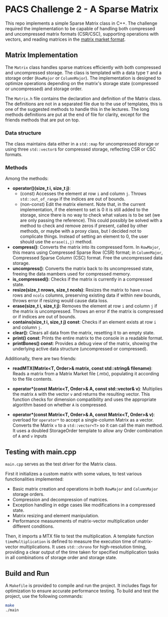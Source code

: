 # PACS Challenge 2 - A Sparse Matrix

This repo implements a simple Sparse Matrix class in C++. The challenge required the implementation to be capable of handling both compressed and uncompressed matrix formats (CSR/CSC), supporting operations with vectors, and reading matrices in the [matrix market format](https://math.nist.gov/MatrixMarket/formats.html#mtx).

## Matrix Implementation

The `Matrix` class handles sparse matrices efficiently with both compressed and uncompressed storage. The class is templated with a data type `T` and a storage order (`RowMajor` or `ColumnMajor`). The implementation is designed to optimize operations depending on the matrix's storage state (compressed or uncompressed) and storage order.

The `Matrix.h` file contains the declaration and definition of the Matrix class. The definitions are not in a separated file due to the use of templates, this is one of the suggested methods to handle this in the lectures. The long methods definitions are put at the end of file for clarity, except for the friends methods that are put on top.

### Data structure

The class maintains data either in a `std::map` for uncompressed storage or using three `std::vector`s for compressed storage, reflecting CSR or CSC formats.

### Methods

Among the methods:

- **operator()(size_t i, size_t j)**:
    - (const) Accesses the element at row `i` and column `j`. Throws `std::out_of_range` if the indices are out of bounds.
    - (non-const) Edit the matrix element. Note that, in the current implementation, if the element to set is 0 it is still added to the storage, since there is no way to check what values is to be set (we are only passing the reference). This could possibly be solved with a method to check and remove zeros if present, called by other methods, or maybe with a proxy class, but I decided not to complicate things. Instead of setting an element to 0, the user should use the `erase(i,j)` method.
- **compress()**: Converts the matrix into its compressed form. In `RowMajor`, this means using Compressed Sparse Row (CSR) format; in `ColumnMajor`, Compressed Sparse Column (CSC) format. Free the uncompressed data storage.
- **uncompress()**: Converts the matrix back to its uncompressed state, freeing the data mambers used for compressed memory.
- **is_compressed()**: Checks if the matrix is currently in a compressed state.
- **resize(size_t nrows, size_t ncols)**: Resizes the matrix to have `nrows` rows and `ncols` columns, preserving existing data if within new bounds, throws error if resizing would cause data loss.
- **erase(size_t i, size_t j)**: Removes the element at row `i` and column `j` if the matrix is uncompressed. Throws an error if the matrix is compressed or if indices are out of bounds.
- **contains(size_t i, size_t j) const**: Checks if an element exists at row `i` and column `j`.
- **clear()**: Clears all data from the matrix, resetting it to an empty state.
- **print() const**: Prints the entire matrix to the console in a readable format.
- **printBones() const**: Provides a debug view of the matrix, showing the underlying active data structure (uncompressed or compressed).

Additionally, there are two friends:

- **readMTX(Matrix<T, Order>& matrix, const std::string& filename)**: Reads a matrix from a Matrix Market file (.mtx), populating it according to the file contents.

- **operator\*(const Matrix<T, Order>& A, const std::vector<T>& v)**: Multiplies the matrix `A` with the vector `v` and returns the resulting vector. This function checks for dimension compatibility and uses the appropriate algorithm based on whether `A` is compressed.

- **operator\*(const Matrix<T, Order>& A, const Matrix<T, Order>& v)**: overload for `operator*` to accept a single-column Matrix as a vector. Converts the Matrix `v` to a `std::vector<T>` so it can call the main method. It uses a doubled StorageOrder template to allow any Order combination of `A` and `v` inputs



## Testing with main.cpp
`main.cpp` serves as the test driver for the Matrix class.

First it initializes a custom matrix with some values, to test various functionalities implemented:

- Basic matrix creation and operations in both `RowMajor` and `ColumnMajor` storage orders.
- Compression and decompression of matrices.
- Exception handling in edge cases like modifications in a compressed state.
- Matrix resizing and element manipulation.
- Performance measurements of matrix-vector multiplication under different conditions.

Then, it imports a MTX file to test the multiplication. A template function `timeMultiplication` is defined to measure the execution time of matrix-vector multiplications. It uses `std::chrono` for high-resolution timing, providing a clear output of the time taken for specified multiplication tasks in all combinations of storage order and storage state.


## Build and Run
A `Makefile` is provided to compile and run the project. It includes flags for optimization to ensure accurate performance testing. To build and test the project, use the following commands:
```bash
make
./main

